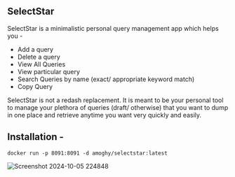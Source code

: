 ## SelectStar
SelectStar is a minimalistic personal query management app which helps you -
  * Add a query
  * Delete a query
  * View All Queries
  * View particular query
  * Search Queries by name (exact/ appropriate keyword match)
  * Copy Query

SelectStar is not a redash replacement. 
It is meant to be your personal tool to manage your plethora of queries (draft/ otherwise) that you want to dump in one place and retrieve anytime you want very quickly and easily.

## Installation -
```
docker run -p 8091:8091 -d amoghy/selectstar:latest
```

![Screenshot 2024-10-05 224848](https://github.com/user-attachments/assets/fa9ad635-ea62-4fbf-a40d-016e3903efb3)

